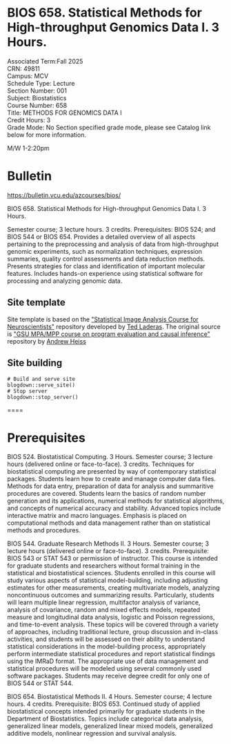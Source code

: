 # BIOS 658. Statistical Methods for High-throughput Genomics Data I. 3 Hours.  

Associated Term:Fall 2025  
CRN: 49811  
Campus: MCV  
Schedule Type: Lecture  
Section Number: 001  
Subject: Biostatistics  
Course Number: 658  
Title: METHODS FOR GENOMICS DATA I  
Credit Hours: 3  
Grade Mode: No Section specified grade mode, please see Catalog link below for more information.  

M/W 1-2:20pm

# Bulletin

https://bulletin.vcu.edu/azcourses/bios/

BIOS 658. Statistical Methods for High-throughput Genomics Data I. 3 Hours.  

Semester course; 3 lecture hours. 3 credits. Prerequisites: BIOS 524; and BIOS 544 or BIOS 654. Provides a detailed overview of all aspects pertaining to the preprocessing and analysis of data from high-throughput genomic experiments, such as normalization techniques, expression summaries, quality control assessments and data reduction methods. Presents strategies for class and identification of important molecular features. Includes hands-on experience using statistical software for processing and analyzing genomic data.

## Site template

Site template is based on the ["Statistical Image Analysis Course for Neuroscientists"](https://github.com/laderast/stats_for_neuroscientists) repository developed by [Ted Laderas](https://laderast.github.io/). The original source is ["GSU MPA/MPP course on program evaluation and causal inference"](https://github.com/andrewheiss/evalsp20.classes.andrewheiss.com) repository by [Andrew Heiss](https://www.andrewheiss.com/)

## Site building 

```
# Build and serve site
blogdown::serve_site()
# Stop server
blogdown::stop_server()
```

<!--
# ChatGPT

Course website creation. Create a static website for the course "Statistical Methods for High-throughput Genomic Data I".
Instructor(s): Mikhail Dozmorov
Duration: 15 Weeks
Dates: Monday/Wednesday class: August 19 to December 5, 2025. No classes on September 1
Time: 1:00pm - 2:20pm
Location: One Capitol Square, Rm 305
Oﬃce Hours: By appointment, Monday/Wednesday 2:30pm to 4:00pm at Biostatistics Oﬃce 709
Prerequisites: BIOS 524 and BIOS 544 or 554; or by permission of instructor.
Required text: Sorin Draghici “Statistics and Data Analysis for Microarrays Using R and Bioconductor”,
2nd Ed., Chapman & Hall/CRC Press, 2012. ISBN-978-1-4398-0975-4, preview on Google books. Supple-
mental reading and course materials will be provided in-class
Software: The R programming environment
Use Hugo, Markdown. Implement the front page and make menu entries for the syllabus, schedule, classes with class-specific pages listed in the left scroll panel. Individual class pages should be linkable to entries in the schedule. Class pages should link to the Xaringan lecture slides. Create example pages for each page, and for a couple of class pages and lectures. Add anything else that is typically included in course websites. Create individual files that I can download and put in a GitHub repository to serve on GitHub pages.
-->

====

# Prerequisites

BIOS 524. Biostatistical Computing. 3 Hours.
Semester course; 3 lecture hours (delivered online or face-to-face). 3 credits. Techniques for biostatistical computing are presented by way of contemporary statistical packages. Students learn how to create and manage computer data files. Methods for data entry, preparation of data for analysis and summaritive procedures are covered. Students learn the basics of random number generation and its applications, numerical methods for statistical algorithms, and concepts of numerical accuracy and stability. Advanced topics include interactive matrix and macro languages. Emphasis is placed on computational methods and data management rather than on statistical methods and procedures.

BIOS 544. Graduate Research Methods II. 3 Hours.
Semester course; 3 lecture hours (delivered online or face-to-face). 3 credits. Prerequisite: BIOS 543 or STAT 543 or permission of instructor. This course is intended for graduate students and researchers without formal training in the statistical and biostatistical sciences. Students enrolled in this course will study various aspects of statistical model-building, including adjusting estimates for other measurements, creating multivariate models, analyzing noncontinuous outcomes and summarizing results. Particularly, students will learn multiple linear regression, multifactor analysis of variance, analysis of covariance, random and mixed effects models, repeated measure and longitudinal data analysis, logistic and Poisson regressions, and time-to-event analysis. These topics will be covered through a variety of approaches, including traditional lecture, group discussion and in-class activities, and students will be assessed on their ability to understand statistical considerations in the model-building process, appropriately perform intermediate statistical procedures and report statistical findings using the IMRaD format. The appropriate use of data management and statistical procedures will be modeled using several commonly used software packages. Students may receive degree credit for only one of BIOS 544 or STAT 544.

BIOS 654. Biostatistical Methods II. 4 Hours.
Semester course; 4 lecture hours. 4 credits. Prerequisite: BIOS 653. Continued study of applied biostatistical concepts intended primarily for graduate students in the Department of Biostatistics. Topics include categorical data analysis, generalized linear models, generalized linear mixed models, generalized additive models, nonlinear regression and survival analysis.